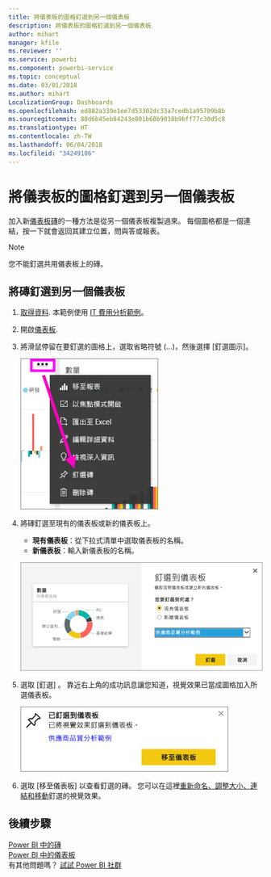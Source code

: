 ```yaml
---
title: 將儀表板的圖格釘選到另一個儀表板
description: 將儀表板的圖格釘選到另一個儀表板
author: mihart
manager: kfile
ms.reviewer: ''
ms.service: powerbi
ms.component: powerbi-service
ms.topic: conceptual
ms.date: 03/01/2018
ms.author: mihart
LocalizationGroup: Dashboards
ms.openlocfilehash: ed882a339e1ee7d53302dc33a7cedb1a95709b8b
ms.sourcegitcommit: 80d6b45eb84243e801b60b9038b9bff77c30d5c8
ms.translationtype: HT
ms.contentlocale: zh-TW
ms.lasthandoff: 06/04/2018
ms.locfileid: "34249106"
---
```

# <a name="pin-a-tile-from-one-dashboard-to-another-dashboard"></a>將儀表板的圖格釘選到另一個儀表板
加入新[儀表板磚](service-dashboard-tiles.md)的一種方法是從另一個儀表板複製過來。 每個圖格都是一個連結，按一下就會返回其建立位置，問與答或報表。 

> [!NOTE]
> 您不能釘選共用儀表板上的磚。

## <a name="pin-a-tile-to-another-dashboard"></a>將磚釘選到另一個儀表板
1. [取得資料](service-get-data.md). 本範例使用 [IT 費用分析範例](sample-it-spend.md)。
2. 開啟[儀表板](service-dashboards.md).
3. 將滑鼠停留在要釘選的圖格上，選取省略符號 (...)，然後選擇 [釘選圖示]。  
   
   ![省略符號功能表](media/service-pin-tile-to-another-dashboard/power-bi-pin-another-dash.png)
4. 將磚釘選至現有的儀表板或新的儀表板上。 
   
   * **現有儀表板**：從下拉式清單中選取儀表板的名稱。
   * **新儀表板**：輸入新儀表板的名稱。
   
   ![[釘選到儀表板] 對話方塊](media/service-pin-tile-to-another-dashboard/pbi_pintoanotherdash.png)
5. 選取 [釘選] 。
   靠近右上角的成功訊息讓您知道，視覺效果已當成圖格加入所選儀表板。
   
   ![[已釘選到儀表板] 視窗](media/service-pin-tile-to-another-dashboard/power-bi-pin-success.png)
6. 選取 [移至儀表板] 以查看釘選的磚。 您可以在這裡[重新命名、調整大小、連結和移動](service-dashboard-edit-tile.md)釘選的視覺效果。

## <a name="next-steps"></a>後續步驟
[Power BI 中的磚](service-dashboard-tiles.md)  
[Power BI 中的儀表板](service-dashboards.md)  
有其他問題嗎？ [試試 Power BI 社群](http://community.powerbi.com/)

